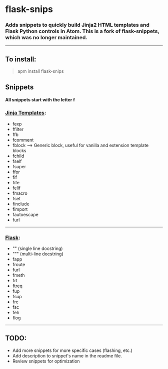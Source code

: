 # flask-snips


### Adds snippets to quickly build Jinja2 HTML templates and Flask Python controls in Atom. This is a fork of flask-snippets, which was no longer maintained.

***
## To install:
> apm install flask-snips

## Snippets
#### All snippets start with the letter f

### [Jinja Templates](https://jinja.palletsprojects.com/en/2.11.x/templates/):
* fexp
* ffilter
* ffb
* fcomment
* fblock  --> Generic block, useful for vanilla and extension template blocks
* fchild
* fself
* fsuper
* ffor
* fif
* fife
* felif
* fmacro
* fset
* finclude
* fimport
* fautoescape
* furl

***

### [Flask](https://flask.palletsprojects.com/en/1.1.x/):
* "" (single line docstring)
* """ (multi-line docstring)
* fapp
* froute
* furl
* fmeth
* frt
* ftreq
* fup
* fsup
* frc
* fsc
* feh
* flog

***

## TODO:
- Add more snippets for more specific cases (flashing, etc.)
- Add description to snippet's name in the readme file.
- Review snippets for optimization
